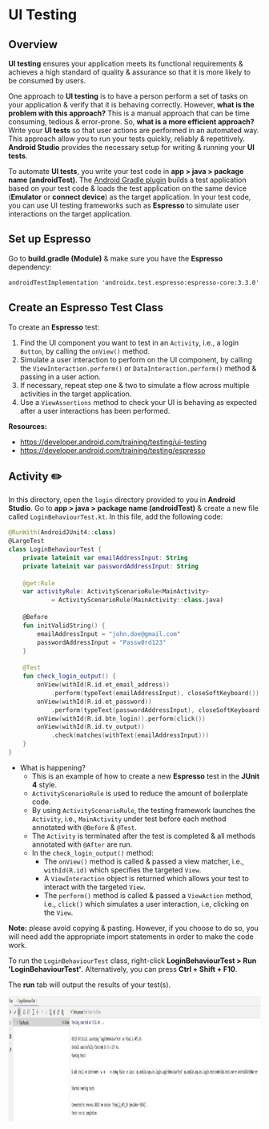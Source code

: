 # **UI Testing**

## Overview
**UI testing** ensures your application meets its functional requirements & achieves a high standard of quality & assurance so that it is more likely to be consumed by users.

One approach to **UI testing** is to have a person perform a set of tasks on your application & verify that it is behaving correctly. However, **what is the problem with this approach?** This is a manual approach that can be time consuming, tedious & error-prone. So, **what is a more efficient approach?** Write your **UI tests** so that user actions are performed in an automated way. This approach allow you to run your tests quickly, reliably & repetitively. **Android Studio** provides the necessary setup for writing & running your **UI tests**.

To automate **UI tests**, you write your test code in **app > java > package name (androidTest)**. The [Android Gradle plugin](https://developer.android.com/studio/releases/gradle-plugin) builds a test application based on your test code & loads the test application on the same device (**Emulator** or **connect device**) as the target application. In your test code, you can use UI testing frameworks such as **Espresso** to simulate user interactions on the target application.

## Set up Espresso
Go to **build.gradle (Module)** & make sure you have the **Espresso** dependency:

```xml
androidTestImplementation 'androidx.test.espresso:espresso-core:3.3.0'
```

## Create an Espresso Test Class
To create an **Espresso** test:
1. Find the UI component you want to test in an `Activity`, i.e., a login `Button`, by calling the `onView()` method.
2. Simulate a user interaction to perform on the UI component, by calling the `ViewInteraction.perform()` or `DataInteraction.perform()` method & passing in a user action.
3. If necessary, repeat step one & two to simulate a flow across multiple activities in the target application. 
4. Use a `ViewAssertions` method to check your UI is behaving as expected after a user interactions has been performed.

**Resources:** 
- https://developer.android.com/training/testing/ui-testing
- https://developer.android.com/training/testing/espresso


## Activity ✏️

In this directory, open the `login` directory provided to you in **Android Studio**. Go to **app > java > package name (androidTest)** & create a new file called `LoginBehaviourTest.kt`. In this file, add the following code:

```kotlin
@RunWith(AndroidJUnit4::class)
@LargeTest
class LoginBehaviourTest {
    private lateinit var emailAddressInput: String
    private lateinit var passwordAddressInput: String

    @get:Rule
    var activityRule: ActivityScenarioRule<MainActivity>
            = ActivityScenarioRule(MainActivity::class.java)

    @Before
    fun initValidString() {
        emailAddressInput = "john.doe@gmail.com"
        passwordAddressInput = "Passw0rd123"
    }

    @Test
    fun check_login_output() {
        onView(withId(R.id.et_email_address))
            .perform(typeText(emailAddressInput), closeSoftKeyboard())
        onView(withId(R.id.et_password))
            .perform(typeText(passwordAddressInput), closeSoftKeyboard())
        onView(withId(R.id.btn_login)).perform(click())
        onView(withId(R.id.tv_output))
            .check(matches(withText(emailAddressInput)))
    }
}
```
- What is happening?
    - This is an example of how to create a new **Espresso** test in the **JUnit 4** style.
    - `ActivityScenarioRule` is used to reduce the amount of boilerplate code.
    - By using `ActivityScenarioRule`, the testing framework launches the `Activity`, i.e., `MainActivity` under test before each method annotated with `@Before` & `@Test`.
    - The `Activity` is terminated after the test is completed & all methods annotated with `@After` are run.
    - In the `check_login_output()` method:
        - The `onView()` method is called & passed a view matcher, i.e., `withId(R.id)` which specifies the targeted `View`.
        - A `ViewInteraction` object is returned which allows your test to interact with the targeted `View`. 
        - The `perform()` method is called & passed a `ViewAction` method, i.e., `click()` which simulates a user interaction, i.e, clicking on the `View`.
    
**Note:** please avoid copying & pasting. However, if you choose to do so, you will need add the appropriate import statements in order to make the code work. 

To run the `LoginBehaviourTest` class, right-click **LoginBehaviourTest > Run 'LoginBehaviourTest'**. Alternatively, you can press **Ctrl + Shift + F10**.

The **run** tab will output the results of your test(s).

<img src="../resources/img/05-ui-testing/readme/test-passed-output.JPG" width="1000" height="250" />
